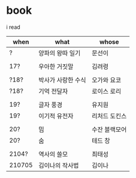 # book
i read

when|what|whose
-|-|-
?|양파의 왕따 일기|문선이
||
17?|우아한 거짓말|김려령
||
?18?|박사가 사랑한 수식|오가와 요코
?18?|기억 전달자|로이스 로리
||
19?|글자 풍경|유지원
19?|이기적 유전자|리처드 도킨스
||
20?|밈|수잔 블랙모어
20?|숨|테드 창
||
2104?|역사의 쓸모|최태성
210705|김이나의 작사법|김이나

